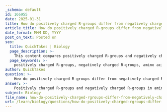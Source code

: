 ```yaml
---
_schema: default
id: 166955
date: 2025-01-31
title: How do positively charged R-groups differ from negatively charged R-groups?
article_title: How do positively charged R-groups differ from negatively charged R-groups?
date_format: MMM DD, YYYY
post_on_text: Posted on
seo:
  title: QuickTakes | Biology
  page_description: >-
    This content compares positively charged R-groups and negatively charged R-groups in amino acids, highlighting their chemical properties, roles in protein structure, and biological significance.
  page_keywords: >-
    positively charged R-groups, negatively charged R-groups, amino acids, chemical properties, biological systems, basic amino acids, acidic amino acids, proton acceptors, proton donors, enzyme activity, protein-protein interactions, ionic bonds, protein structure, hydrophilicity, protein folding, protein stability, biological implications
author: QuickTakes
question: >-
    How do positively charged R-groups differ from negatively charged R-groups?
answer: >-
    Positively charged R-groups and negatively charged R-groups in amino acids differ primarily in their chemical properties and behavior in biological systems.\n\n1. **Charge and Function**:\n   - **Positively Charged R-groups**: These are typically basic amino acids that can accept protons (H+ ions). Examples include lysine, arginine, and histidine. The presence of amino groups in their side chains allows them to carry a positive charge at physiological pH. This positive charge can facilitate interactions with negatively charged molecules, such as DNA or other proteins, and is crucial for various biological functions, including enzyme activity and protein-protein interactions.\n   - **Negatively Charged R-groups**: These are acidic amino acids that can donate protons. Examples include aspartate and glutamate. Their side chains contain carboxyl groups that can lose a proton, resulting in a negative charge at physiological pH. This negative charge allows these amino acids to interact with positively charged molecules and play significant roles in enzyme catalysis and metabolic pathways.\n\n2. **Role in Protein Structure**:\n   - The interactions between positively and negatively charged R-groups can lead to the formation of ionic bonds, which are important for stabilizing the tertiary and quaternary structures of proteins. For instance, a positively charged lysine can form an ionic bond with a negatively charged glutamate, contributing to the overall stability and functionality of the protein.\n\n3. **Hydrophilicity**:\n   - Both positively and negatively charged R-groups are generally hydrophilic, meaning they are attracted to water. This property influences the solubility of proteins in aqueous environments and their interactions with other biomolecules.\n\n4. **Biological Implications**:\n   - The presence of charged R-groups can affect the protein's folding, stability, and interactions with other molecules. For example, proteins with a high density of charged R-groups may be more soluble in the cytoplasm, while those with fewer charged residues may be more likely to form structural components.\n\nIn summary, positively charged R-groups act as proton acceptors and are basic, while negatively charged R-groups act as proton donors and are acidic. Their distinct properties and interactions are crucial for the structure and function of proteins in biological systems.
subject: Biology
file_name: how-do-positively-charged-rgroups-differ-from-negatively-charged-rgroups.md
url: /learn/biology/questions/how-do-positively-charged-rgroups-differ-from-negatively-charged-rgroups
---
```


&nbsp;